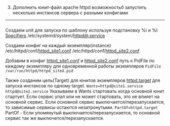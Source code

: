 3. Дополнить юнит-файл apache httpd возможностьб запустить несколько инстансов сервера с разными конфигами
---------------------------------------
#####
Создаем unit для запуска по шаблону используя подстановку %i и %I [Specifiers](https://www.freedesktop.org/software/systemd/man/systemd.unit.html#Specifiers) /etc/systemd/system/[httpd@.service](https://github.com/kyourselfer/OTUS_LinuxAdmin201804/blob/master/lesson6_SystemD/SCRIPTS/apache_multipleConf/configs/httpd%40.service)

Создаем конфиг на каждый экземпляр(instance)
/etc/httpd/conf/[httpd_site1.conf](https://github.com/kyourselfer/OTUS_LinuxAdmin201804/blob/master/lesson6_SystemD/SCRIPTS/apache_multipleConf/configs/httpd_site1.conf)
/etc/httpd/conf/[httpd_site2.conf](https://github.com/kyourselfer/OTUS_LinuxAdmin201804/blob/master/lesson6_SystemD/SCRIPTS/apache_multipleConf/configs/httpd_site2.conf)

Добавим в конфиг [httpd_site1.conf](https://github.com/kyourselfer/OTUS_LinuxAdmin201804/blob/master/lesson6_SystemD/SCRIPTS/apache_multipleConf/configs/httpd_site1.conf) и [httpd_site2.conf](https://github.com/kyourselfer/OTUS_LinuxAdmin201804/blob/master/lesson6_SystemD/SCRIPTS/apache_multipleConf/configs/httpd_site2.conf) путь к PidFile по каждому экземпляру для одновременной работы экземпляров
`PidFile /var/run/httpd/httpd_siteX.pid`

Также созданим цель(Target) для юнитов экземпляров [httpd.target](https://github.com/kyourselfer/OTUS_LinuxAdmin201804/blob/master/lesson6_SystemD/SCRIPTS/apache_multipleConf/configs/httpd.target) для запуска инстансов по одному target.
`Wants=httpd@site1.service httpd@site2.service`
Указываем в Wants стартовать когда основной юнит стартует. Если сервис упал или не может стартовать, это не влияет на основной сервис. Если основной сервис выключается/перезапускается, то зависимые сервисы остаются незатронутыми.
`PartOf=httpd.target`
PartOf - Если упомянутый выключается/перезапускается, то основной сервис так же выключется/перезапускается.
